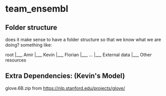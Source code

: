 # team_ensembl

## Folder structure
does it make sense to have a folder structure so that we know what we are doing? something like:

root
 |___ Amir
 |___ Kevin
 |___ Florian
 |___ ...
 |___ External data
 |___ Other resources

## Extra Dependencies: (Kevin's Model)

glove.6B.zip from https://nlp.stanford.edu/projects/glove/
